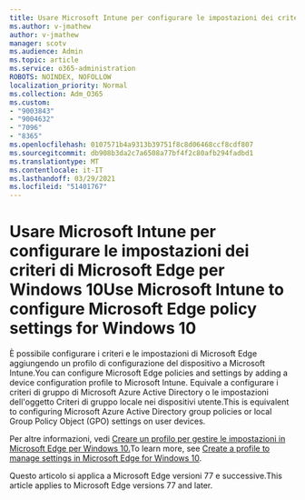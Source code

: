 ```yaml
---
title: Usare Microsoft Intune per configurare le impostazioni dei criteri di Microsoft Edge per Windows 10
ms.author: v-jmathew
author: v-jmathew
manager: scotv
ms.audience: Admin
ms.topic: article
ms.service: o365-administration
ROBOTS: NOINDEX, NOFOLLOW
localization_priority: Normal
ms.collection: Adm_O365
ms.custom:
- "9003843"
- "9004632"
- "7096"
- "8365"
ms.openlocfilehash: 0107571b4a9313b39751f8c8d06468ccf8cdf807
ms.sourcegitcommit: db908b3da2c7a6508a77bf4f2c80afb294fadbd1
ms.translationtype: MT
ms.contentlocale: it-IT
ms.lasthandoff: 03/29/2021
ms.locfileid: "51401767"
---
```

# <a name="use-microsoft-intune-to-configure-microsoft-edge-policy-settings-for-windows-10"></a><span data-ttu-id="ca827-102">Usare Microsoft Intune per configurare le impostazioni dei criteri di Microsoft Edge per Windows 10</span><span class="sxs-lookup"><span data-stu-id="ca827-102">Use Microsoft Intune to configure Microsoft Edge policy settings for Windows 10</span></span>

<span data-ttu-id="ca827-103">È possibile configurare i criteri e le impostazioni di Microsoft Edge aggiungendo un profilo di configurazione del dispositivo a Microsoft Intune.</span><span class="sxs-lookup"><span data-stu-id="ca827-103">You can configure Microsoft Edge policies and settings by adding a device configuration profile to Microsoft Intune.</span></span> <span data-ttu-id="ca827-104">Equivale a configurare i criteri di gruppo di Microsoft Azure Active Directory o le impostazioni dell'oggetto Criteri di gruppo locale nei dispositivi utente.</span><span class="sxs-lookup"><span data-stu-id="ca827-104">This is equivalent to configuring Microsoft Azure Active Directory group policies or local Group Policy Object (GPO) settings on user devices.</span></span>

<span data-ttu-id="ca827-105">Per altre informazioni, vedi [Creare un profilo per gestire le impostazioni in Microsoft Edge per Windows 10.](https://go.microsoft.com/fwlink/?linkid=2133700)</span><span class="sxs-lookup"><span data-stu-id="ca827-105">To learn more, see [Create a profile to manage settings in Microsoft Edge for Windows 10](https://go.microsoft.com/fwlink/?linkid=2133700).</span></span>

<span data-ttu-id="ca827-106">Questo articolo si applica a Microsoft Edge versioni 77 e successive.</span><span class="sxs-lookup"><span data-stu-id="ca827-106">This article applies to Microsoft Edge versions 77 and later.</span></span>
